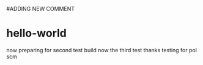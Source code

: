 #ADDING NEW COMMENT
# hello-world
now preparing for second test build
now the third test
thanks
testing for pol scm
